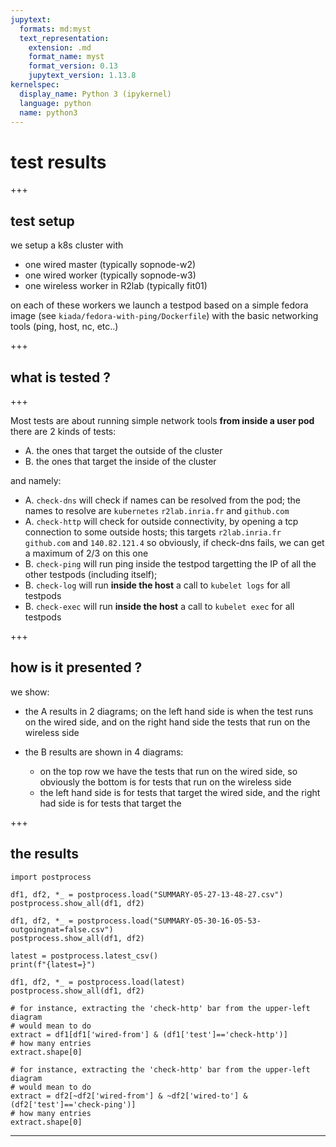 ```yaml
---
jupytext:
  formats: md:myst
  text_representation:
    extension: .md
    format_name: myst
    format_version: 0.13
    jupytext_version: 1.13.8
kernelspec:
  display_name: Python 3 (ipykernel)
  language: python
  name: python3
---
```


# test results

+++

## test setup

we setup a k8s cluster with

* one wired master (typically sopnode-w2)
* one wired worker (typically sopnode-w3)
* one wireless worker in R2lab (typically fit01)

on each of these workers we launch a testpod based on a simple fedora image (see `kiada/fedora-with-ping/Dockerfile`) with the basic networking tools (ping, host, nc, etc..)

+++

## what is tested ?

+++

Most tests are about running simple network tools **from inside a user pod**  
there are 2 kinds of tests:

* A. the ones that target the outside of the cluster
* B. the ones that target the inside of the cluster

and namely:

* A. `check-dns` will check if names can be resolved from the pod; the names to resolve are `kubernetes` `r2lab.inria.fr` and `github.com`
* A. `check-http` will check for outside connectivity, by opening a tcp connection to some outside hosts; this targets `r2lab.inria.fr` `github.com` and `140.82.121.4` so obviously, if check-dns fails, we can get a maximum of 2/3 on this one
* B. `check-ping` will run ping inside the testpod targetting the IP of all the other testpods (including itself); 
* B. `check-log` will run **inside the host** a call to `kubelet logs` for all testpods
* B. `check-exec` will run **inside the host** a call to `kubelet exec` for all testpods

+++

## how is it presented ?

we show:

* the A results in 2 diagrams; on the left hand side is when the test runs on the wired side, and on the right hand side the tests that run on the wireless side

* the B results are shown in 4 diagrams:
  * on the top row we have the tests that run on the wired side, so obviously the bottom is for tests that run on the wireless side
  * the left hand side is for tests that target the wired side, and the right had side is for tests that target the

+++

## the results

```{code-cell} ipython3
import postprocess
```

```{code-cell} ipython3
df1, df2, *_ = postprocess.load("SUMMARY-05-27-13-48-27.csv")
postprocess.show_all(df1, df2)
```

```{code-cell} ipython3
df1, df2, *_ = postprocess.load("SUMMARY-05-30-16-05-53-outgoingnat=false.csv")
postprocess.show_all(df1, df2)
```

```{code-cell} ipython3
latest = postprocess.latest_csv()
print(f"{latest=}")

df1, df2, *_ = postprocess.load(latest)
postprocess.show_all(df1, df2)
```

```{code-cell} ipython3
# for instance, extracting the 'check-http' bar from the upper-left diagram
# would mean to do
extract = df1[df1['wired-from'] & (df1['test']=='check-http')]
# how many entries
extract.shape[0]
```

```{code-cell} ipython3
# for instance, extracting the 'check-http' bar from the upper-left diagram
# would mean to do
extract = df2[~df2['wired-from'] & ~df2['wired-to'] & (df2['test']=='check-ping')]
# how many entries
extract.shape[0]
```

****
